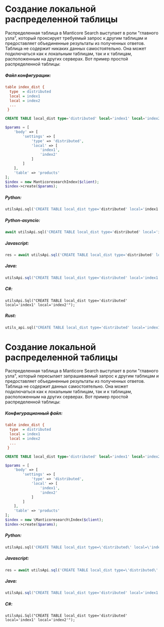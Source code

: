# Создание локальной распределенной таблицы

<!-- example local_dist -->

Распределенная таблица в Manticore Search выступает в роли "главного узла", который проксирует требуемый запрос к другим таблицам и предоставляет объединенные результаты из полученных ответов. Таблица не содержит никаких данных самостоятельно. Она может подключаться как к локальным таблицам, так и к таблицам, расположенным на других серверах. Вот пример простой распределенной таблицы:

<!-- intro -->
##### Файл конфигурации:

<!-- request Configuration file -->
```ini
table index_dist {
  type  = distributed
  local = index1
  local = index2
  ...
 }
```

<!-- request RT mode -->
```sql
CREATE TABLE local_dist type='distributed' local='index1' local='index2';
```


<!-- request PHP -->

```php
$params = [
    'body' => [
        'settings' => [
            'type' => 'distributed',
            'local' => [
                'index1',
                'index2'
            ]
        ]
    ],
    'table' => 'products'
];
$index = new ManticoresearchIndex($client);
$index->create($params);
```
<!-- intro -->
##### Python:

<!-- request Python -->

```python
utilsApi.sql('CREATE TABLE local_dist type='distributed' local='index1' local='index2'')
```

<!-- intro -->
##### Python-asyncio:

<!-- request Python-asyncio -->

```python
await utilsApi.sql('CREATE TABLE local_dist type='distributed' local='index1' local='index2'')
```

<!-- intro -->
##### Javascript:

<!-- request javascript -->

```javascript
res = await utilsApi.sql('CREATE TABLE local_dist type='distributed' local='index1' local='index2'');
```

<!-- intro -->
##### Java:
<!-- request Java -->
```java
utilsApi.sql("CREATE TABLE local_dist type='distributed' local='index1' local='index2'");
```

<!-- intro -->
##### C#:
<!-- request C# -->
```clike
utilsApi.Sql("CREATE TABLE local_dist type='distributed' local='index1' local='index2'");
```

<!-- intro -->
##### Rust:

<!-- request Rust -->

```rust
utils_api.sql("CREATE TABLE local_dist type='distributed' local='index1' local='index2'", Some(true)).await;
```

<!-- end -->
<!-- proofread -->
# Создание локальной распределенной таблицы

<!-- example local_dist -->

Распределенная таблица в Manticore Search выступает в роли "главного узла", который пересылает запрашиваемый запрос к другим таблицам и предоставляет объединенные результаты из полученных ответов. Таблица не содержит данных самостоятельно. Она может подключаться как к локальным таблицам, так и к таблицам, расположенным на других серверах. Вот пример простой распределенной таблицы:

<!-- intro -->
##### Конфигурационный файл:

<!-- request Configuration file -->
```ini
table index_dist {
  type  = distributed
  local = index1
  local = index2
  ...
 }
```

<!-- request RT mode -->
```sql
CREATE TABLE local_dist type='distributed' local='index1' local='index2';
```


<!-- request PHP -->

```php
$params = [
    'body' => [
        'settings' => [
            'type' => 'distributed',
            'local' => [
                'index1',
                'index2'
            ]
        ]
    ],
    'table' => 'products'
];
$index = new \Manticoresearch\Index($client);
$index->create($params);
```
<!-- intro -->
##### Python:

<!-- request Python -->

```python
utilsApi.sql('CREATE TABLE local_dist type=\'distributed\' local=\'index1\' local=\'index2\'')
```
<!-- intro -->
##### Javascript:

<!-- request javascript -->

```javascript
res = await utilsApi.sql('CREATE TABLE local_dist type=\'distributed\' local=\'index1\' local=\'index2\'');
```

<!-- intro -->
##### Java:
<!-- request Java -->
```java
utilsApi.sql("CREATE TABLE local_dist type='distributed' local='index1' local='index2'");
```

<!-- intro -->
##### C#:
<!-- request C# -->
```clike
utilsApi.Sql("CREATE TABLE local_dist type='distributed' local='index1' local='index2'");
```

<!-- end -->
<!-- proofread -->
